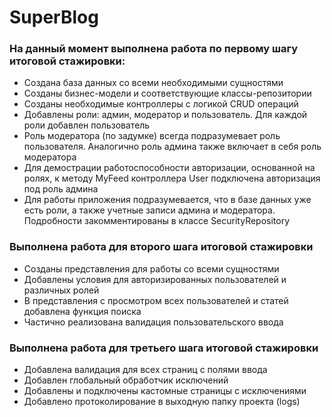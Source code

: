 # SuperBlog

### На данный момент выполнена работа по первому шагу итоговой стажировки:
* Создана база данных со всеми необходимыми сущностями
* Созданы бизнес-модели и соответствующие классы-репозитории
* Созданы необходимые контроллеры с логикой CRUD операций
* Добавлены роли: админ, модератор и пользователь. Для каждой роли добавлен пользователь
* Роль модератора (по задумке) всегда подразумевает роль пользователя. Аналогично роль админа также включает в себя роль модератора
* Для демострации работоспособности авторизации, основанной на ролях, к методу MyFeed контроллера User подключена авторизация под роль админа
* Для работы приложения подразумевается, что в базе данных уже есть роли, а также учетные записи админа и модератора. Подробности закомментированы в классе SecurityRepository

### Выполнена работа для второго шага итоговой стажировки
* Созданы представления для работы со всеми сущностями
* Добавлены условия для авторизированных пользователей и различных ролей
* В представления с просмотром всех пользователей и статей добавлена функция поиска
* Частично реализована валидация пользовательского ввода

### Выполнена работа для третьего шага итоговой стажировки
* Добавлена валидация для всех страниц с полями ввода
* Добавлен глобальный обработчик исключений
* Добавлены и подключены кастомные страницы с исключениями
* Добавлено протоколирование в выходную папку проекта (logs)
